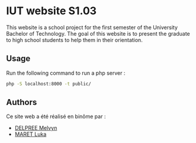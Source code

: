 # IUT website S1.03

This website is a school project for the first semester of the University Bachelor of Technology. The goal of this website is to present the graduate to high school students to help them in their orientation.

## Usage

Run the following command to run a php server :

```bash
php -S localhost:8000 -t public/
```

## Authors

Ce site web a été réalisé en binôme par :

- [DELPREE Melvyn](https://github.com/Melvyn27)
- [MARET Luka](https://github.com/LukaMrt)
